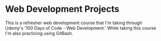 # Web Development Projects

This is a refresher web development course that I'm taking through Udemy's '100 Days of Code - Web Development.' While taking this course I'm also practicing using GitBash.


